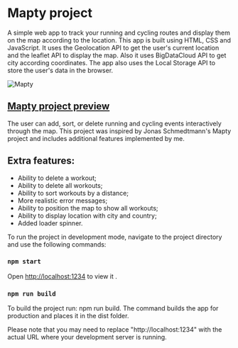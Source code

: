 # Mapty project

<p> A simple web app to track your running and cycling routes and display them on the map according to the location. This app is built using HTML, CSS and JavaScript. It uses the Geolocation API to get the user's current location and the leaflet API to display the map. Also it uses BigDataCloud API to get city according coordinates. The app also uses the Local Storage API to store the user's data in the browser. </p>

<img src="/src/img/mapty_img.png" alt="Mapty" >

## [Mapty project preview](https://mapty-oop-project.netlify.app/)

<p>The user can add, sort, or delete running and cycling events interactively through the map. This project was inspired by Jonas Schmedtmann's Mapty project and includes additional features implemented by me.</p>

## Extra features:

- Ability to delete a workout;
- Ability to delete all workouts;
- Ability to sort workouts by a distance;
- More realistic error messages;
- Ability to position the map to show all workouts;
- Ability to display location with city and country;
- Added loader spinner.

To run the project in development mode, navigate to the project directory and use the following commands: <br />

### `npm start`

Open [http://localhost:1234](http://localhost:1234/) to view it .<br />

### `npm run build`

To build the project run: npm run build. The command builds the app for production and places it in the dist folder.

Please note that you may need to replace "http://localhost:1234" with the actual URL where your development server is running.<br />
